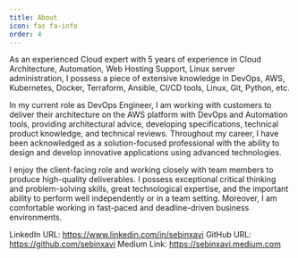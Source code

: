 ```yaml
---
title: About
icon: fas fa-info
order: 4
---
```


As an experienced Cloud expert with 5 years of experience in Cloud Architecture, Automation, Web Hosting Support, Linux server administration, I possess a piece of extensive knowledge in DevOps, AWS, Kubernetes, Docker, Terraform, Ansible, CI/CD tools, Linux, Git, Python, etc.

In my current role as DevOps Engineer, I am working with customers to deliver their architecture on the AWS platform with DevOps and Automation tools, providing architectural advice, developing specifications, technical product knowledge, and technical reviews. Throughout my career, I have been acknowledged as a solution-focused professional with the ability to design and develop innovative applications using advanced technologies.

I enjoy the client-facing role and working closely with team members to produce high-quality deliverables. I possess exceptional critical thinking and problem-solving skills, great technological expertise, and the important ability to perform well independently or in a team setting. Moreover, I am comfortable working in fast-paced and deadline-driven business environments.

LinkedIn URL: https://www.linkedin.com/in/sebinxavi
GitHub URL: https://github.com/sebinxavi
Medium Link: https://sebinxavi.medium.com

